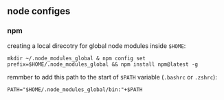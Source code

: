 ## node configes
### npm
creating a local direcotry for global node modules inside `$HOME`:
```
mkdir ~/.node_modules_global & npm config set prefix=$HOME/.node_modules_global && npm install npm@latest -g
```
remmber to add this path to the start of `$PATH` variable (`.bashrc` or `.zshrc`):
```
PATH="$HOME/.node_modules_global/bin:"+$PATH
```
